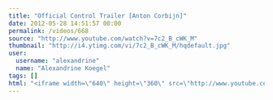 ```yaml
---
title: "Official Control Trailer [Anton Corbijn]"
date: 2012-05-28 14:51:57 00:00
permalink: /videos/668
source: "http://www.youtube.com/watch?v=7c2_B_cWK_M"
thumbnail: "http://i4.ytimg.com/vi/7c2_B_cWK_M/hqdefault.jpg"
user:
  username: "alexandrine"
  name: "Alexandrine Koegel"
tags: []
html: "<iframe width=\"640\" height=\"360\" src=\"http://www.youtube.com/embed/7c2_B_cWK_M?wmode=transparent&fs=1&feature=oembed\" frameborder=\"0\" allowfullscreen></iframe>"
---
```


